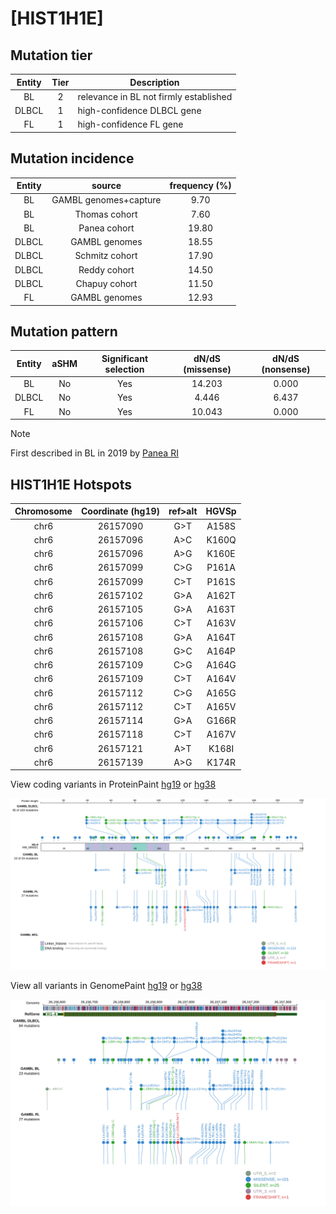 # [HIST1H1E]

## Mutation tier

|Entity|Tier|Description                           |
|:------:|:----:|--------------------------------------|
|BL    |2   |relevance in BL not firmly established|
|DLBCL |1   |high-confidence DLBCL gene            |
|FL    |1   |high-confidence FL gene               |
## Mutation incidence

|Entity|source               |frequency (%)|
|:------:|:---------------------:|:-------------:|
|BL    |GAMBL genomes+capture| 9.70        |
|BL    |Thomas cohort        | 7.60        |
|BL    |Panea cohort         |19.80        |
|DLBCL |GAMBL genomes        |18.55        |
|DLBCL |Schmitz cohort       |17.90        |
|DLBCL |Reddy cohort         |14.50        |
|DLBCL |Chapuy cohort        |11.50        |
|FL    |GAMBL genomes        |12.93        |

## Mutation pattern

|Entity|aSHM|Significant selection|dN/dS (missense)|dN/dS (nonsense)|
|:------:|:----:|:---------------------:|:----------------:|:----------------:|
|BL    |No  |Yes                  |14.203          |0.000           |
|DLBCL |No  |Yes                  | 4.446          |6.437           |
|FL    |No  |Yes                  |10.043          |0.000           |


> [!NOTE]
> First described in BL in 2019 by [Panea RI](https://pubmed.ncbi.nlm.nih.gov/31558468)


 ## HIST1H1E Hotspots

| Chromosome |Coordinate (hg19) | ref>alt | HGVSp | 
 | :---:| :---: | :--: | :---: |
| chr6 | 26157090 | G>T | A158S |
| chr6 | 26157096 | A>C | K160Q |
| chr6 | 26157096 | A>G | K160E |
| chr6 | 26157099 | C>G | P161A |
| chr6 | 26157099 | C>T | P161S |
| chr6 | 26157102 | G>A | A162T |
| chr6 | 26157105 | G>A | A163T |
| chr6 | 26157106 | C>T | A163V |
| chr6 | 26157108 | G>A | A164T |
| chr6 | 26157108 | G>C | A164P |
| chr6 | 26157109 | C>G | A164G |
| chr6 | 26157109 | C>T | A164V |
| chr6 | 26157112 | C>G | A165G |
| chr6 | 26157112 | C>T | A165V |
| chr6 | 26157114 | G>A | G166R |
| chr6 | 26157118 | C>T | A167V |
| chr6 | 26157121 | A>T | K168I |
| chr6 | 26157139 | A>G | K174R |

View coding variants in ProteinPaint [hg19](https://www.bcgsc.ca/downloads/morinlab/GAMBL/test/genes/HIST1H1E_protein.html)  or [hg38](https://www.bcgsc.ca/downloads/morinlab/GAMBL/test/genes/HIST1H1E_protein_hg38.html)

![image](images/proteinpaint/HIST1H1E_NM_005321.svg)

View all variants in GenomePaint [hg19](https://www.bcgsc.ca/downloads/morinlab/GAMBL/test/genes/HIST1H1E.html)  or [hg38](https://www.bcgsc.ca/downloads/morinlab/GAMBL/test/genes/HIST1H1E_hg38.html)

![image](images/proteinpaint/HIST1H1E.svg)
